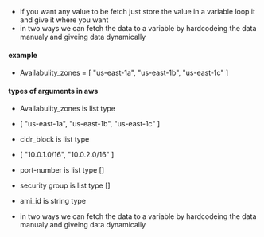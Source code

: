 * if you want any value to be fetch just store the value in a variable loop it and give it where you want
* in two ways we can fetch the data to a variable by hardcodeing the data manualy and giveing data dynamically

#### example
* Availabulity_zones = [ "us-east-1a", "us-east-1b", "us-east-1c" ]

#### types of arguments in aws
* Availabulity_zones is list type
* [ "us-east-1a", "us-east-1b", "us-east-1c" ]

* cidr_block is list type 
* [ "10.0.1.0/16", "10.0.2.0/16" ]

* port-number is list type []
* security group is list type []
* ami_id is string type

* in two ways we can fetch the data to a variable by hardcodeing the data manualy and giveing data dynamically

